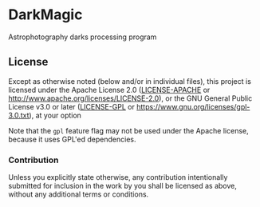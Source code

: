 # DarkMagic
Astrophotography darks processing program

## License

Except as otherwise noted (below and/or in individual files), this project is licensed under the
Apache License 2.0 ([LICENSE-APACHE](LICENSE-APACHE) or http://www.apache.org/licenses/LICENSE-2.0), or
the GNU General Public License v3.0 or later ([LICENSE-GPL](LICENSE-GPL) or https://www.gnu.org/licenses/gpl-3.0.txt), at your option

Note that the `gpl` feature flag may not be used under the Apache license, because it uses GPL'ed dependencies.

### Contribution

Unless you explicitly state otherwise, any contribution intentionally submitted
for inclusion in the work by you shall be licensed as above, without any
additional terms or conditions.
